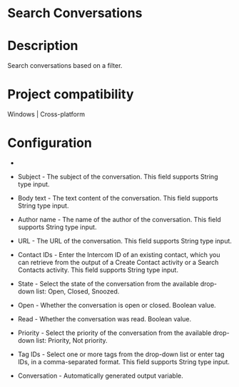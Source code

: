﻿# Search Conversations

# Description

Search conversations based on a filter.

# Project compatibility

Windows | Cross-platform

# Configuration

* 
* Subject - The subject of the conversation. This field supports String type input.
* Body text - The text content of the conversation. This field supports String type input.
* Author name - The name of the author of the conversation. This field supports String type input.
* URL - The URL of the conversation. This field supports String type input.
* Contact IDs - Enter the Intercom ID of an existing contact, which you can retrieve from the output of a Create Contact activity or a Search Contacts activity. This field supports String type input.
* State - Select the state of the conversation from the available drop-down list: Open, Closed, Snoozed.







* Open - Whether the conversation is open or closed. Boolean value.
* Read - Whether the conversation was read. Boolean value.
* Priority - Select the priority of the conversation from the available drop-down list: Priority, Not priority.
* Tag IDs - Select one or more tags from the drop-down list or enter tag IDs, in a comma-separated format. This field supports String type input.



* Conversation - Automatically generated output variable.
